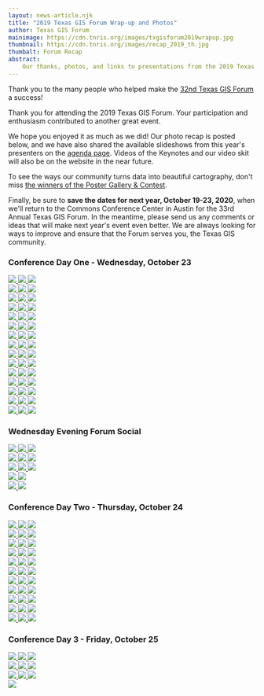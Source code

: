 ```yaml
---
layout: news-article.njk
title: "2019 Texas GIS Forum Wrap-up and Photos"
author: Texas GIS Forum
mainimage: https://cdn.tnris.org/images/txgisforum2019wrapup.jpg
thumbnail: https://cdn.tnris.org/images/recap_2019_th.jpg
thumbalt: Forum Recap
abstract:
    Our thanks, photos, and links to presentations from the 2019 Texas GIS Forum
---
```


<p class="lead">Thank you to the many people who helped make the <a href="/texas-gis-forum/2019">32nd Texas GIS Forum</a> a success!</p>

Thank you for attending the 2019 Texas GIS Forum. Your participation and enthusiasm contributed to another great event.

We hope you enjoyed it as much as we did! Our photo recap is posted below, and we have also shared the available slideshows from this year's presenters on the [agenda page](/texas-gis-forum/2019/agenda). Videos of the Keynotes and our video skit will also be on the website in the near future.

To see the ways our community turns data into beautiful cartography, don't miss [the winners of the Poster Gallery & Contest](/news/2019-11-03/poster-gallery-winners-2019-texas-gis-forum).

Finally, be sure to **save the dates for next year, October 19-23, 2020**, when we'll return to the Commons Conference Center in Austin for the 33rd Annual Texas GIS Forum. In the meantime, please send us any comments or ideas that will make next year's event even better. We are always looking for ways to improve and ensure that the Forum serves you, the Texas GIS community.

### Conference Day One - Wednesday, October 23

<div class="row">
     <a href="https://cdn.tnris.org/images/003_2019_forum.jpg" data-toggle="lightbox" data-gallery="example-gallery" class="col-sm-4" data-title="Conference Day 1 - Wednesday, October 23" data-footer="Deputy Executive Administrator of TNRIS and GIO Richard Wade kicks off the Conference">
        <img class="thumbnail img-responsive" src="https://cdn.tnris.org/images/003_2019_forum.jpg">
    </a>
    <a href="https://cdn.tnris.org/images/004_2019_forum.jpg" data-toggle="lightbox" data-gallery="example-gallery" class="col-sm-4" data-title="Conference Day 1 - Wednesday, October 23" data-footer="Deputy Executive Administrator of TNRIS and GIO Richard Wade kicks off the Conference">
        <img class="thumbnail img-responsive" src="https://cdn.tnris.org/images/004_2019_forum.jpg">
    </a>
    <a href="https://cdn.tnris.org/images/005_2019_forum.jpg" data-toggle="lightbox" data-gallery="example-gallery" class="col-sm-4" data-title="Conference Day 1 - Wednesday, October 23" data-footer="Keynote Speaker - Leon Logothetis, Host of 'The Kindness Diaries'">
        <img class="thumbnail img-responsive" src="https://cdn.tnris.org/images/005_2019_forum.jpg">
    </a>
</div>
<div class="row">
    <a href="https://cdn.tnris.org/images/006_2019_forum.jpg" data-toggle="lightbox" data-gallery="example-gallery" class="col-sm-4" data-title="Conference Day 1 - Wednesday, October 23" data-footer="Keynote Speaker - Leon Logothetis, Host of 'The Kindness Diaries'">
        <img class="thumbnail img-responsive" src="https://cdn.tnris.org/images/006_2019_forum.jpg">
    </a>
    <a href="https://cdn.tnris.org/images/007_2019_forum.jpg" data-toggle="lightbox" data-gallery="example-gallery" class="col-sm-4" data-title="Conference Day 1 - Wednesday, October 23" data-footer="The crowd stands after Leon Logothetis asks if their lives have ever been changed by another person">
            <img class="thumbnail img-responsive" src="https://cdn.tnris.org/images/007_2019_forum.jpg">
    </a>
    <a href="https://cdn.tnris.org/images/008_2019_forum.jpg" data-toggle="lightbox" data-gallery="example-gallery" class="col-sm-4" data-title="Conference Day 1 - Wednesday, October 23" data-footer="An audience member tells Leon what it's like to feel abandoned">
        <img class="thumbnail img-responsive" src="https://cdn.tnris.org/images/008_2019_forum.jpg">
    </a>
</div>
<div class="row">  
  <a href="https://cdn.tnris.org/images/001_2019_forum.jpg" data-toggle="lightbox" data-gallery="example-gallery" class="col-sm-4" data-title="Conference Day 1 - Wednesday, October 23" data-footer="Richard Wade and TWDB Chairman of the Board Peter Lake">
      <img class="thumbnail img-responsive" src="https://cdn.tnris.org/images/001_2019_forum.jpg">
  </a>
    <a href="https://cdn.tnris.org/images/002_2019_forum.jpg" data-toggle="lightbox" data-gallery="example-gallery" class="col-sm-4" data-title="Conference Day 1 - Wednesday, October 23" data-footer="TWDB Chairman of the Board Peter Lake Loving the Camera">
        <img class="thumbnail img-responsive" src="https://cdn.tnris.org/images/002_2019_forum.jpg">
    </a>
    <a href="https://cdn.tnris.org/images/009_2019_forum.jpg" data-toggle="lightbox" data-gallery="example-gallery" class="col-sm-4" data-title="Conference Day 1 - Wednesday, October 23">
        <img class="thumbnail img-responsive" src="https://cdn.tnris.org/images/009_2019_forum.jpg">
    </a>
</div>
<div class="row">
    <a href="https://cdn.tnris.org/images/010_2019_forum.jpg" data-toggle="lightbox" data-gallery="example-gallery" class="col-sm-4" data-title="Conference Day 1 - Wednesday, October 23" data-footer="At the TNRIS Booth">
        <img class="thumbnail img-responsive" src="https://cdn.tnris.org/images/010_2019_forum.jpg">
    </a>
    <a href="https://cdn.tnris.org/images/011_2019_forum.jpg" data-toggle="lightbox" data-gallery="example-gallery" class="col-sm-4" data-title="Conference Day 1 - Wednesday, October 23" data-footer="At the SCAUG Booth">
        <img class="thumbnail img-responsive" src="https://cdn.tnris.org/images/011_2019_forum.jpg">
    </a>
    <a href="https://cdn.tnris.org/images/012_2019_forum.jpg" data-toggle="lightbox" data-gallery="example-gallery" class="col-sm-4" data-title="Conference Day 1 - Wednesday, October 23" data-footer="At the Surdex Booth">
        <img class="thumbnail img-responsive" src="https://cdn.tnris.org/images/012_2019_forum.jpg">
    </a>
</div>
<div class="row">
    <a href="https://cdn.tnris.org/images/013_2019_forum.jpg" data-toggle="lightbox" data-gallery="example-gallery" class="col-sm-4" data-title="Conference Day 1 - Wednesday, October 23" data-footer="At the Fugro Booth">
            <img class="thumbnail img-responsive" src="https://cdn.tnris.org/images/013_2019_forum.jpg">
        </a>
    <a href="https://cdn.tnris.org/images/014_2019_forum.jpg" data-toggle="lightbox" data-gallery="example-gallery" class="col-sm-4" data-title="Conference Day 1 - Wednesday, October 23" data-footer="At the Tyler Technologies Booth">
        <img class="thumbnail img-responsive" src="https://cdn.tnris.org/images/014_2019_forum.jpg">
    </a>
    <a href="https://cdn.tnris.org/images/015_2019_forum.jpg" data-toggle="lightbox" data-gallery="example-gallery" class="col-sm-4" data-title="Conference Day 1 - Wednesday, October 23" data-footer="Poster Gallery & Contest">
        <img class="thumbnail img-responsive" src="https://cdn.tnris.org/images/015_2019_forum.jpg">
    </a>
</div>
<div class="row">
    <a href="https://cdn.tnris.org/images/016_2019_forum.jpg" data-toggle="lightbox" data-gallery="example-gallery" class="col-sm-4" data-title="Conference Day 1 - Wednesday, October 23" data-footer="Poster Gallery & Contest">
        <img class="thumbnail img-responsive" src="https://cdn.tnris.org/images/016_2019_forum.jpg">
    </a>
    <a href="https://cdn.tnris.org/images/017_2019_forum.jpg" data-toggle="lightbox" data-gallery="example-gallery" class="col-sm-4" data-title="Conference Day 1 - Wednesday, October 23" data-footer="Poster Gallery & Contest">
        <img class="thumbnail img-responsive" src="https://cdn.tnris.org/images/017_2019_forum.jpg">
    </a>
    <a href="https://cdn.tnris.org/images/018_2019_forum.jpg" data-toggle="lightbox" data-gallery="example-gallery" class="col-sm-4" data-title="Conference Day 1 - Wednesday, October 23" data-footer="TWDB Executive Administrator Jeff Walker Admires a Poster">
        <img class="thumbnail img-responsive" src="https://cdn.tnris.org/images/018_2019_forum.jpg">
    </a>
</div>
<div class="row">
    <a href="https://cdn.tnris.org/images/019_2019_forum.jpg" data-toggle="lightbox" data-gallery="example-gallery" class="col-sm-4" data-title="Conference Day 1 - Wednesday, October 23" data-footer="At the AECOM Booth">
        <img class="thumbnail img-responsive" src="https://cdn.tnris.org/images/019_2019_forum.jpg">
    </a>
    <a href="https://cdn.tnris.org/images/020_2019_forum.jpg" data-toggle="lightbox" data-gallery="example-gallery" class="col-sm-4" data-title="Conference Day 1 - Wednesday, October 23" data-footer="At the KCI Booth">
        <img class="thumbnail img-responsive" src="https://cdn.tnris.org/images/020_2019_forum.jpg">
    </a>
    <a href="https://cdn.tnris.org/images/021_2019_forum.jpg" data-toggle="lightbox" data-gallery="example-gallery" class="col-sm-4" data-title="Conference Day 1 - Wednesday, October 23" data-footer="At the Tesselations Booth">
        <img class="thumbnail img-responsive" src="https://cdn.tnris.org/images/021_2019_forum.jpg">
    </a>
</div>
<div class="row">
    <a href="https://cdn.tnris.org/images/022_2019_forum.jpg" data-toggle="lightbox" data-gallery="example-gallery" class="col-sm-4" data-title="Conference Day 1 - Wednesday, October 23" data-footer="At the Miller Booth">
        <img class="thumbnail img-responsive" src="https://cdn.tnris.org/images/022_2019_forum.jpg">
    </a>
    <a href="https://cdn.tnris.org/images/023_2019_forum.jpg" data-toggle="lightbox" data-gallery="example-gallery" class="col-sm-4" data-title="Conference Day 1 - Wednesday, October 23">
        <img class="thumbnail img-responsive" src="https://cdn.tnris.org/images/023_2019_forum.jpg">
    </a>
    <a href="https://cdn.tnris.org/images/024_2019_forum.jpg" data-toggle="lightbox" data-gallery="example-gallery" class="col-sm-4" data-title="Conference Day 1 - Wednesday, October 23" data-footer="At the TNRIS Booth">
        <img class="thumbnail img-responsive" src="https://cdn.tnris.org/images/024_2019_forum.jpg">
    </a>
</div>
<div class="row">
    <a href="https://cdn.tnris.org/images/025_2019_forum.jpg" data-toggle="lightbox" data-gallery="example-gallery" class="col-sm-4" data-title="Conference Day 1 - Wednesday, October 23" data-footer="StratMap celebrates 10 years of the StratMap Contract">
        <img class="thumbnail img-responsive" src="https://cdn.tnris.org/images/025_2019_forum.jpg">
    </a>
    <a href="https://cdn.tnris.org/images/027_2019_forum.jpg" data-toggle="lightbox" data-gallery="example-gallery" class="col-sm-4" data-title="Conference Day 1 - Wednesday, October 23" data-footer="Esri shares how important the DIR contracts are to them">
        <img class="thumbnail img-responsive" src="https://cdn.tnris.org/images/027_2019_forum.jpg">
    </a>
    <a href="https://cdn.tnris.org/images/028_2019_forum.jpg" data-toggle="lightbox" data-gallery="example-gallery" class="col-sm-4" data-title="Conference Day 1 - Wednesday, October 23" data-footer="The Big Tex Auditorium filled with Attendees">
        <img class="thumbnail img-responsive" src="https://cdn.tnris.org/images/028_2019_forum.jpg">
    </a>
</div>
<div class="row">
    <a href="https://cdn.tnris.org/images/029_2019_forum.jpg" data-toggle="lightbox" data-gallery="example-gallery" class="col-sm-4" data-title="Conference Day 1 - Wednesday, October 23" data-footer="Harold Rogers, Bureau of Economic Geology presents in Lil Tex">
        <img class="thumbnail img-responsive" src="https://cdn.tnris.org/images/029_2019_forum.jpg">
    </a>
    <a href="https://cdn.tnris.org/images/030_2019_forum.jpg" data-toggle="lightbox" data-gallery="example-gallery" class="col-sm-4" data-title="Conference Day 1 - Wednesday, October 23" data-footer="DIR talks about the Cooperative Contracts">
        <img class="thumbnail img-responsive" src="https://cdn.tnris.org/images/030_2019_forum.jpg">
    </a>
    <a href="https://cdn.tnris.org/images/031_2019_forum.jpg" data-toggle="lightbox" data-gallery="example-gallery" class="col-sm-4" data-title="Conference Day 1 - Wednesday, October 23" data-footer="DIR talks about the Cooperative Contracts">
        <img class="thumbnail img-responsive" src="https://cdn.tnris.org/images/031_2019_forum.jpg">
    </a>
</div>
<div class="row">
    <a href="https://cdn.tnris.org/images/033_2019_forum.jpg" data-toggle="lightbox" data-gallery="example-gallery" class="col-sm-4" data-title="Conference Day 1 - Wednesday, October 23" data-footer="Esri Platinum Demonstration">
        <img class="thumbnail img-responsive" src="https://cdn.tnris.org/images/033_2019_forum.jpg">
    </a>
    <a href="https://cdn.tnris.org/images/035_2019_forum.jpg" data-toggle="lightbox" data-gallery="example-gallery" class="col-sm-4" data-title="Conference Day 1 - Wednesday, October 23">
        <img class="thumbnail img-responsive" src="https://cdn.tnris.org/images/035_2019_forum.jpg">
    </a>
    <a href="https://cdn.tnris.org/images/035_2019_forum.jpg" data-toggle="lightbox" data-gallery="example-gallery" class="col-sm-4" data-title="Conference Day 1 - Wednesday, October 23">
        <img class="thumbnail img-responsive" src="https://cdn.tnris.org/images/035_2019_forum.jpg">
    </a>
</div>
<div class="row">
    <a href="https://cdn.tnris.org/images/038_2019_forum.jpg" data-toggle="lightbox" data-gallery="example-gallery" class="col-sm-4" data-title="Conference Day 1 - Wednesday, October 23" data-footer="Esri Hands On Learning Lab">
        <img class="thumbnail img-responsive" src="https://cdn.tnris.org/images/038_2019_forum.jpg">
    </a>
    <a href="https://cdn.tnris.org/images/037_2019_forum.jpg" data-toggle="lightbox" data-gallery="example-gallery" class="col-sm-4" data-title="Conference Day 1 - Wednesday, October 23" data-footer="Esri Hands On Learning Lab">
        <img class="thumbnail img-responsive" src="https://cdn.tnris.org/images/037_2019_forum.jpg">
    </a>
    <a href="https://cdn.tnris.org/images/039_2019_forum.jpg" data-toggle="lightbox" data-gallery="example-gallery" class="col-sm-4" data-title="Conference Day 1 - Wednesday, October 23" data-footer="At the Merrick Booth">
        <img class="thumbnail img-responsive" src="https://cdn.tnris.org/images/039_2019_forum.jpg">
    </a>
</div>
<div class="row">
    <a href="https://cdn.tnris.org/images/043_2019_forum.jpg" data-toggle="lightbox" data-gallery="example-gallery" class="col-sm-4" data-title="Conference Day 1 - Wednesday, October 23" data-footer="At the USGS Booth">
        <img class="thumbnail img-responsive" src="https://cdn.tnris.org/images/043_2019_forum.jpg">
    </a>
    <a href="https://cdn.tnris.org/images/040_2019_forum.jpg" data-toggle="lightbox" data-gallery="example-gallery" class="col-sm-4" data-title="Conference Day 1 - Wednesday, October 23" data-footer="Checking out printed maps at Miller Booth">
        <img class="thumbnail img-responsive" src="https://cdn.tnris.org/images/040_2019_forum.jpg">
    </a>
    <a href="https://cdn.tnris.org/images/044_2019_forum.jpg" data-toggle="lightbox" data-gallery="example-gallery" class="col-sm-4" data-title="Conference Day 1 - Wednesday, October 23" data-footer="Keith Dailey of Bexar County Appraisal District">
        <img class="thumbnail img-responsive" src="https://cdn.tnris.org/images/044_2019_forum.jpg">
    </a>
</div>
<div class="row">
    <a href="https://cdn.tnris.org/images/045_2019_forum.jpg" data-toggle="lightbox" data-gallery="example-gallery" class="col-sm-4" data-title="Conference Day 1 - Wednesday, October 23" data-footer="Archaelogical Field School at Palo Duro Canyon">
        <img class="thumbnail img-responsive" src="https://cdn.tnris.org/images/045_2019_forum.jpg">
    </a>
    <a href="https://cdn.tnris.org/images/046_2019_forum.jpg" data-toggle="lightbox" data-gallery="example-gallery" class="col-sm-4" data-title="Conference Day 1 - Wednesday, October 23" data-footer="Michael Shensky of UT Austin Libraries">
        <img class="thumbnail img-responsive" src="https://cdn.tnris.org/images/046_2019_forum.jpg">
    </a>
    <a href="https://cdn.tnris.org/images/047_2019_forum.jpg" data-toggle="lightbox" data-gallery="example-gallery" class="col-sm-4" data-title="Conference Day 1 - Wednesday, October 23" data-footer="Catching up outside Big Tex">
        <img class="thumbnail img-responsive" src="https://cdn.tnris.org/images/047_2019_forum.jpg">
    </a>
</div>
<div class="row">
    <a href="https://cdn.tnris.org/images/048_2019_forum.jpg" data-toggle="lightbox" data-gallery="example-gallery" class="col-sm-4" data-title="Conference Day 1 - Wednesday, October 23">
        <img class="thumbnail img-responsive" src="https://cdn.tnris.org/images/048_2019_forum.jpg">
    </a>
    <a href="https://cdn.tnris.org/images/049_2019_forum.jpg" data-toggle="lightbox" data-gallery="example-gallery" class="col-sm-4" data-title="Conference Day 1 - Wednesday, October 23" data-footer="Carpe Geo Panel with moderator Bill Johnson">
        <img class="thumbnail img-responsive" src="https://cdn.tnris.org/images/049_2019_forum.jpg">
    </a>
    <a href="https://cdn.tnris.org/images/050_2019_forum.jpg" data-toggle="lightbox" data-gallery="example-gallery" class="col-sm-4" data-title="Conference Day 1 - Wednesday, October 23" data-footer="Molly Schar on the Carpe Geo Panel">
        <img class="thumbnail img-responsive" src="https://cdn.tnris.org/images/050_2019_forum.jpg">
    </a>
</div>

### Wednesday Evening Forum Social

<div class="row">
    <a href="https://cdn.tnris.org/images/052_2019_forum.jpg" data-toggle="lightbox" data-gallery="example-gallery" class="col-sm-4" data-title="Wednesday Evening Forum Social">
        <img class="thumbnail img-responsive" src="https://cdn.tnris.org/images/052_2019_forum.jpg">
    </a>
    <a href="https://cdn.tnris.org/images/053_2019_forum.jpg" data-toggle="lightbox" data-gallery="example-gallery" class="col-sm-4" data-title="Wednesday Evening Forum Social">
        <img class="thumbnail img-responsive" src="https://cdn.tnris.org/images/053_2019_forum.jpg">
    </a>
    <a href="https://cdn.tnris.org/images/054_2019_forum.jpg" data-toggle="lightbox" data-gallery="example-gallery" class="col-sm-4" data-title="Wednesday Evening Forum Social">
        <img class="thumbnail img-responsive" src="https://cdn.tnris.org/images/054_2019_forum.jpg">
    </a>
</div>
<div class="row">
    <a href="https://cdn.tnris.org/images/055_2019_forum.jpg" data-toggle="lightbox" data-gallery="example-gallery" class="col-sm-4" data-title="Wednesday Evening Forum Social">
        <img class="thumbnail img-responsive" src="https://cdn.tnris.org/images/055_2019_forum.jpg">
    </a>
    <a href="https://cdn.tnris.org/images/056_2019_forum.jpg" data-toggle="lightbox" data-gallery="example-gallery" class="col-sm-4" data-title="Wednesday Evening Forum Social">
        <img class="thumbnail img-responsive" src="https://cdn.tnris.org/images/056_2019_forum.jpg">
    </a>
    <a href="https://cdn.tnris.org/images/057_2019_forum.jpg" data-toggle="lightbox" data-gallery="example-gallery" class="col-sm-4" data-title="Wednesday Evening Forum Social">
        <img class="thumbnail img-responsive" src="https://cdn.tnris.org/images/057_2019_forum.jpg">
    </a>
</div>
<div class="row">
    <a href="https://cdn.tnris.org/images/058_2019_forum.jpg" data-toggle="lightbox" data-gallery="example-gallery" class="col-sm-4" data-title="Wednesday Evening Forum Social">
        <img class="thumbnail img-responsive" src="https://cdn.tnris.org/images/058_2019_forum.jpg">
    </a>
    <a href="https://cdn.tnris.org/images/059_2019_forum.jpg" data-toggle="lightbox" data-gallery="example-gallery" class="col-sm-4" data-title="Wednesday Evening Forum Social">
        <img class="thumbnail img-responsive" src="https://cdn.tnris.org/images/059_2019_forum.jpg">
    </a>    
    <a href="https://cdn.tnris.org/images/060_2019_forum.jpg" data-toggle="lightbox" data-gallery="example-gallery" class="col-sm-4" data-title="Wednesday Evening Forum Social">
        <img class="thumbnail img-responsive" src="https://cdn.tnris.org/images/060_2019_forum.jpg">
    </a>
</div>
<div class="row">
    <a href="https://cdn.tnris.org/images/063_2019_forum.jpg" data-toggle="lightbox" data-gallery="example-gallery" class="col-sm-4" data-title="Wednesday Evening Forum Social">
        <img class="thumbnail img-responsive" src="https://cdn.tnris.org/images/063_2019_forum.jpg">
    </a>
    <a href="https://cdn.tnris.org/images/062_2019_forum.jpg" data-toggle="lightbox" data-gallery="example-gallery" class="col-sm-4" data-title="Wednesday Evening Forum Social">
        <img class="thumbnail img-responsive" src="https://cdn.tnris.org/images/062_2019_forum.jpg">
    </a>
</div>
<div class="row">
    <a href="https://cdn.tnris.org/images/061_2019_forum.jpg" data-toggle="lightbox" data-gallery="example-gallery" class="col-sm-4" data-title="Wednesday Evening Forum Social">
        <img class="thumbnail img-responsive" src="https://cdn.tnris.org/images/061_2019_forum.jpg">
    </a>
    <a href="https://cdn.tnris.org/images/051_2019_forum.jpg" data-toggle="lightbox" data-gallery="example-gallery" class="col-sm-4" data-title="Wednesday Evening Forum Social">
        <img class="thumbnail img-responsive" src="https://cdn.tnris.org/images/051_2019_forum.jpg">
    </a>
</div>

### Conference Day Two - Thursday, October 24

<div class="row">
    <a href="https://cdn.tnris.org/images/067_2019_forum.jpg" data-toggle="lightbox" data-gallery="example-gallery" class="col-sm-4" data-title="Conference Day Two - Thursday, October 24" data-footer="A makeshift sign announces Leslie Sweet from H-E-B, who stepped in for Justen Noakes">
        <img class="thumbnail img-responsive" src="https://cdn.tnris.org/images/067_2019_forum.jpg">
    </a>
    <a href="https://cdn.tnris.org/images/keynote_leslie_sweet_1.jpg" data-toggle="lightbox" data-gallery="example-gallery" class="col-sm-4" data-title="Conference Day Two - Thursday, October 24" data-footer="Keynote Leslie Sweet, from H-E-B">
        <img class="thumbnail img-responsive" src="https://cdn.tnris.org/images/keynote_leslie_sweet_1.jpg">
    </a>
    <a href="https://cdn.tnris.org/images/keynote_leslie_sweet_2.jpg" data-toggle="lightbox" data-gallery="example-gallery" class="col-sm-4" data-title="Conference Day Two - Thursday, October 24" data-footer="Keynote Leslie Sweet, from H-E-B">
        <img class="thumbnail img-responsive" src="https://cdn.tnris.org/images/keynote_leslie_sweet_2.jpg">
    </a>
</div>

<div class="row">
    <a href="https://cdn.tnris.org/images/064_2019_forum.jpg" data-toggle="lightbox" data-gallery="example-gallery" class="col-sm-4" data-title="Conference Day Two - Thursday, October 24">
        <img class="thumbnail img-responsive" src="https://cdn.tnris.org/images/064_2019_forum.jpg">
    </a>
    <a href="https://cdn.tnris.org/images/065_2019_forum.jpg" data-toggle="lightbox" data-gallery="example-gallery" class="col-sm-4" data-title="Conference Day Two - Thursday, October 24">
        <img class="thumbnail img-responsive" src="https://cdn.tnris.org/images/065_2019_forum.jpg">
    </a>
    <a href="https://cdn.tnris.org/images/066_2019_forum.jpg" data-toggle="lightbox" data-gallery="example-gallery" class="col-sm-4" data-title="Conference Day Two - Thursday, October 24" >
        <img class="thumbnail img-responsive" src="https://cdn.tnris.org/images/066_2019_forum.jpg">
    </a>
</div>
<div class="row">
    <a href="https://cdn.tnris.org/images/068_2019_forum.jpg" data-toggle="lightbox" data-gallery="example-gallery" class="col-sm-4" data-title="Conference Day Two - Thursday, October 24">
        <img class="thumbnail img-responsive" src="https://cdn.tnris.org/images/068_2019_forum.jpg">
    </a>
    <a href="https://cdn.tnris.org/images/069_2019_forum.jpg" data-toggle="lightbox" data-gallery="example-gallery" class="col-sm-4" data-title="Conference Day Two - Thursday, October 24">
        <img class="thumbnail img-responsive" src="https://cdn.tnris.org/images/069_2019_forum.jpg">
    </a>
    <a href="https://cdn.tnris.org/images/070_2019_forum.jpg" data-toggle="lightbox" data-gallery="example-gallery" class="col-sm-4" data-title="Conference Day Two - Thursday, October 24" >
        <img class="thumbnail img-responsive" src="https://cdn.tnris.org/images/070_2019_forum.jpg">
    </a>
</div>
<div class="row">
    <a href="https://cdn.tnris.org/images/071_2019_forum.jpg" data-toggle="lightbox" data-gallery="example-gallery" class="col-sm-4" data-title="Conference Day Two - Thursday, October 24">
        <img class="thumbnail img-responsive" src="https://cdn.tnris.org/images/071_2019_forum.jpg">
    </a>
    <a href="https://cdn.tnris.org/images/072_2019_forum.jpg" data-toggle="lightbox" data-gallery="example-gallery" class="col-sm-4" data-title="Conference Day Two - Thursday, October 24">
        <img class="thumbnail img-responsive" src="https://cdn.tnris.org/images/072_2019_forum.jpg">
    </a>
    <a href="https://cdn.tnris.org/images/073_2019_forum.jpg" data-toggle="lightbox" data-gallery="example-gallery" class="col-sm-4" data-title="Conference Day Two - Thursday, October 24" >
        <img class="thumbnail img-responsive" src="https://cdn.tnris.org/images/073_2019_forum.jpg">
    </a>
</div>
<div class="row">
    <a href="https://cdn.tnris.org/images/074_2019_forum.jpg" data-toggle="lightbox" data-gallery="example-gallery" class="col-sm-4" data-title="Conference Day Two - Thursday, October 24">
        <img class="thumbnail img-responsive" src="https://cdn.tnris.org/images/074_2019_forum.jpg">
    </a>
    <a href="https://cdn.tnris.org/images/075_2019_forum.jpg" data-toggle="lightbox" data-gallery="example-gallery" class="col-sm-4" data-title="Conference Day Two - Thursday, October 24">
        <img class="thumbnail img-responsive" src="https://cdn.tnris.org/images/075_2019_forum.jpg">
    </a>
    <a href="https://cdn.tnris.org/images/076_2019_forum.jpg" data-toggle="lightbox" data-gallery="example-gallery" class="col-sm-4" data-title="Conference Day Two - Thursday, October 24" >
        <img class="thumbnail img-responsive" src="https://cdn.tnris.org/images/076_2019_forum.jpg">
    </a>
</div>
<div class="row">
    <a href="https://cdn.tnris.org/images/077_2019_forum.jpg" data-toggle="lightbox" data-gallery="example-gallery" class="col-sm-4" data-title="Conference Day Two - Thursday, October 24">
        <img class="thumbnail img-responsive" src="https://cdn.tnris.org/images/077_2019_forum.jpg">
    </a>
    <a href="https://cdn.tnris.org/images/078_2019_forum.jpg" data-toggle="lightbox" data-gallery="example-gallery" class="col-sm-4" data-title="Conference Day Two - Thursday, October 24">
        <img class="thumbnail img-responsive" src="https://cdn.tnris.org/images/078_2019_forum.jpg">
    </a>
    <a href="https://cdn.tnris.org/images/079_2019_forum.jpg" data-toggle="lightbox" data-gallery="example-gallery" class="col-sm-4" data-title="Conference Day Two - Thursday, October 24" >
        <img class="thumbnail img-responsive" src="https://cdn.tnris.org/images/079_2019_forum.jpg">
    </a>
</div>
<div class="row">
    <a href="https://cdn.tnris.org/images/080_2019_forum.jpg" data-toggle="lightbox" data-gallery="example-gallery" class="col-sm-4" data-title="Conference Day Two - Thursday, October 24">
        <img class="thumbnail img-responsive" src="https://cdn.tnris.org/images/080_2019_forum.jpg">
    </a>
    <a href="https://cdn.tnris.org/images/082_2019_forum.jpg" data-toggle="lightbox" data-gallery="example-gallery" class="col-sm-4" data-title="Conference Day Two - Thursday, October 24" >
        <img class="thumbnail img-responsive" src="https://cdn.tnris.org/images/082_2019_forum.jpg">
    </a>
    <a href="https://cdn.tnris.org/images/081_2019_forum.jpg" data-toggle="lightbox" data-gallery="example-gallery" class="col-sm-4" data-title="Conference Day Two - Thursday, October 24">
        <img class="thumbnail img-responsive" src="https://cdn.tnris.org/images/081_2019_forum.jpg">
    </a>
</div>
<div class="row">
    <a href="https://cdn.tnris.org/images/083_2019_forum.jpg" data-toggle="lightbox" data-gallery="example-gallery" class="col-sm-4" data-title="Conference Day Two - Thursday, October 24">
        <img class="thumbnail img-responsive" src="https://cdn.tnris.org/images/083_2019_forum.jpg">
    </a>
    <a href="https://cdn.tnris.org/images/084_2019_forum.jpg" data-toggle="lightbox" data-gallery="example-gallery" class="col-sm-4" data-title="Conference Day Two - Thursday, October 24">
        <img class="thumbnail img-responsive" src="https://cdn.tnris.org/images/084_2019_forum.jpg">
    </a>
    <a href="https://cdn.tnris.org/images/085_2019_forum.jpg" data-toggle="lightbox" data-gallery="example-gallery" class="col-sm-4" data-title="Conference Day Two - Thursday, October 24" >
        <img class="thumbnail img-responsive" src="https://cdn.tnris.org/images/085_2019_forum.jpg">
    </a>
</div>
<div class="row">
    <a href="https://cdn.tnris.org/images/086_2019_forum.jpg" data-toggle="lightbox" data-gallery="example-gallery" class="col-sm-4" data-title="Conference Day Two - Thursday, October 24">
        <img class="thumbnail img-responsive" src="https://cdn.tnris.org/images/086_2019_forum.jpg">
    </a>
    <a href="https://cdn.tnris.org/images/087_2019_forum.jpg" data-toggle="lightbox" data-gallery="example-gallery" class="col-sm-4" data-title="Conference Day Two - Thursday, October 24">
        <img class="thumbnail img-responsive" src="https://cdn.tnris.org/images/087_2019_forum.jpg">
    </a>
    <a href="https://cdn.tnris.org/images/088_2019_forum.jpg" data-toggle="lightbox" data-gallery="example-gallery" class="col-sm-4" data-title="Conference Day Two - Thursday, October 24" >
        <img class="thumbnail img-responsive" src="https://cdn.tnris.org/images/088_2019_forum.jpg">
    </a>
</div>
<div class="row">
    <a href="https://cdn.tnris.org/images/089_2019_forum.jpg" data-toggle="lightbox" data-gallery="example-gallery" class="col-sm-4" data-title="Conference Day Two - Thursday, October 24">
        <img class="thumbnail img-responsive" src="https://cdn.tnris.org/images/089_2019_forum.jpg">
    </a>
    <a href="https://cdn.tnris.org/images/091_2019_forum.jpg" data-toggle="lightbox" data-gallery="example-gallery" class="col-sm-4" data-title="Conference Day Two - Thursday, October 24">
        <img class="thumbnail img-responsive" src="https://cdn.tnris.org/images/091_2019_forum.jpg">
    </a>
    <a href="https://cdn.tnris.org/images/092_2019_forum.jpg" data-toggle="lightbox" data-gallery="example-gallery" class="col-sm-4" data-title="Conference Day Two - Thursday, October 24" >
        <img class="thumbnail img-responsive" src="https://cdn.tnris.org/images/092_2019_forum.jpg">
    </a>
</div>
<div class="row">
    <a href="https://cdn.tnris.org/images/093_2019_forum.jpg" data-toggle="lightbox" data-gallery="example-gallery" class="col-sm-4" data-title="Conference Day Two - Thursday, October 24">
        <img class="thumbnail img-responsive" src="https://cdn.tnris.org/images/093_2019_forum.jpg">
    </a>
    <a href="https://cdn.tnris.org/images/094_2019_forum.jpg" data-toggle="lightbox" data-gallery="example-gallery" class="col-sm-4" data-title="Conference Day Two - Thursday, October 24">
        <img class="thumbnail img-responsive" src="https://cdn.tnris.org/images/094_2019_forum.jpg">
    </a>
    <a href="https://cdn.tnris.org/images/095_2019_forum.jpg" data-toggle="lightbox" data-gallery="example-gallery" class="col-sm-4" data-title="Conference Day Two - Thursday, October 24" >
        <img class="thumbnail img-responsive" src="https://cdn.tnris.org/images/095_2019_forum.jpg">
    </a>
</div>

### Conference Day 3 - Friday, October 25

<div class="row">
    <a href="https://cdn.tnris.org/images/099_2019_forum.jpg" data-toggle="lightbox" data-gallery="example-gallery" class="col-sm-4" data-title="State of the State - Friday, October 25">
        <img class="thumbnail img-responsive" src="https://cdn.tnris.org/images/099_2019_forum.jpg">
    </a>
    <a href="https://cdn.tnris.org/images/098_2019_forum.jpg" data-toggle="lightbox" data-gallery="example-gallery" class="col-sm-4" data-title="State of the State - Friday, October 25">
        <img class="thumbnail img-responsive" src="https://cdn.tnris.org/images/098_2019_forum.jpg">
    </a>
    <a href="https://cdn.tnris.org/images/096_2019_forum.jpg" data-toggle="lightbox" data-gallery="example-gallery" class="col-sm-4" data-title="State of the State - Friday, October 25" >
        <img class="thumbnail img-responsive" src="https://cdn.tnris.org/images/096_2019_forum.jpg">
    </a>
</div>
<div class="row">
    <a href="https://cdn.tnris.org/images/097_2019_forum.jpg" data-toggle="lightbox" data-gallery="example-gallery" class="col-sm-4" data-title="State of the State - Friday, October 25">
        <img class="thumbnail img-responsive" src="https://cdn.tnris.org/images/097_2019_forum.jpg">
    </a>
    <a href="https://cdn.tnris.org/images/100_2019_forum.jpg" data-toggle="lightbox" data-gallery="example-gallery" class="col-sm-4" data-title="State of the State - Friday, October 25">
        <img class="thumbnail img-responsive" src="https://cdn.tnris.org/images/100_2019_forum.jpg">
    </a>
    <a href="https://cdn.tnris.org/images/101_2019_forum.jpg" data-toggle="lightbox" data-gallery="example-gallery" class="col-sm-4" data-title="State of the State - Friday, October 25" >
        <img class="thumbnail img-responsive" src="https://cdn.tnris.org/images/101_2019_forum.jpg">
    </a>
</div>
<div class="row">
    <a href="https://cdn.tnris.org/images/102_2019_forum.jpg" data-toggle="lightbox" data-gallery="example-gallery" class="col-sm-4" data-title="State of the State - Friday, October 25">
        <img class="thumbnail img-responsive" src="https://cdn.tnris.org/images/102_2019_forum.jpg">
    </a>
    <a href="https://cdn.tnris.org/images/103_2019_forum.jpg" data-toggle="lightbox" data-gallery="example-gallery" class="col-sm-4" data-title="State of the State - Friday, October 25">
        <img class="thumbnail img-responsive" src="https://cdn.tnris.org/images/103_2019_forum.jpg">
    </a>
    <a href="https://cdn.tnris.org/images/104_2019_forum.jpg" data-toggle="lightbox" data-gallery="example-gallery" class="col-sm-4" data-title="State of the State - Friday, October 25" >
        <img class="thumbnail img-responsive" src="https://cdn.tnris.org/images/104_2019_forum.jpg">
    </a>
</div>
<div class="row">
    <a href="https://cdn.tnris.org/images/105_2019_forum.jpg" data-toggle="lightbox" data-gallery="example-gallery" class="col-sm-4" data-title="State of the State - Friday, October 25">
        <img class="thumbnail img-responsive" src="https://cdn.tnris.org/images/105_2019_forum.jpg">
    </a>
</div>

